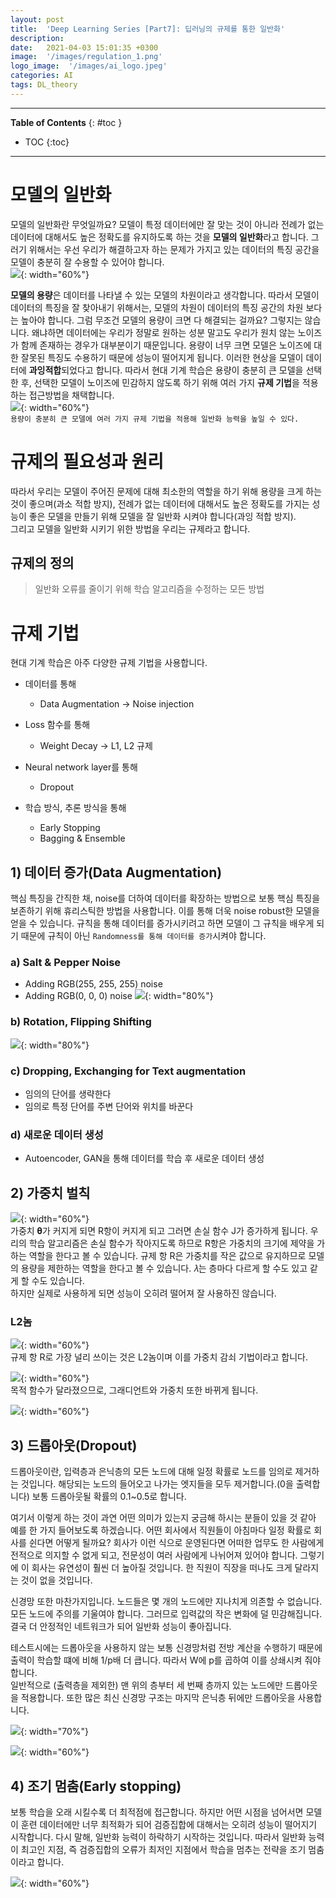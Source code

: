 ```yaml
---
layout: post
title:  'Deep Learning Series [Part7]: 딥러닝의 규제를 통한 일반화'
description: 
date:   2021-04-03 15:01:35 +0300
image:  '/images/regulation_1.png'
logo_image:  '/images/ai_logo.jpeg'
categories: AI
tags: DL_theory
---
```

---

**Table of Contents**
{: #toc }
*  TOC
{:toc}

---

# 모델의 일반화  
모델의 일반화란 무엇일까요? 모델이 특정 데이터에만 잘 맞는 것이 아니라 전례가 없는 데이터에 대해서도 높은 정확도를 유지하도록 하는 것을 **모델의 일반화**라고 합니다. 그러기 위해서는 우선  우리가 해결하고자 하는 문제가 가지고 있는 데이터의 특징 공간을 모델이 충분히 잘 수용할 수 있어야 합니다.  
![](/images/regulation_0.png){: width="60%"}  

**모델의 용량**은 데이터를 나타낼 수 있는 모델의 차원이라고 생각합니다. 따라서 모델이 데이터의 특징을 잘 찾아내기 위해서는, 모델의 차원이 데이터의 특징 공간의 차원 보다는 높아야 합니다. 그럼 무조건 모델의 용량이 크면 다 해결되는 걸까요? 그렇지는 않습니다. 왜냐하면 데이터에는 우리가 정말로 원하는 성분 말고도 우리가 원치 않는 노이즈가 함께 존재하는 경우가 대부분이기 때문입니다. 용량이 너무 크면 모델은 노이즈에 대한 잘못된 특징도 수용하기 때문에 성능이 떨어지게 됩니다. 이러한 현상을 모델이 데이터에 **과잉적합**되었다고 합니다. 따라서 현대 기계 학습은 용량이 충분히 큰 모델을 선택한 후, 선택한 모델이 노이즈에 민감하지 않도록 하기 위해 여러 가지 **규제 기법**을 적용하는 접근방법을 채택합니다.  
![](/images/regulation_1.png){: width="60%"}  
`용량이 충분히 큰 모델에 여러 가지 규제 기법을 적용해 일반화 능력을 높일 수 있다.`  

# 규제의 필요성과 원리  
따라서 우리는 모델이 주어진 문제에 대해 최소한의 역할을 하기 위해 용량을 크게 하는 것이 좋으며(과소 적합 방지), 전례가 없는 데이터에 대해서도 높은 정확도를 가지는 성능이 좋은 모델을 만들기 위해 모델을 잘 일반화 시켜야 합니다(과잉 적합 방지).  
그리고 모델을 일반화 시키기 위한 방법을 우리는 규제라고 합니다.   

## 규제의 정의  
> 일반화 오류를 줄이기 위해 학습 알고리즘을 수정하는 모든 방법  


# 규제 기법  
현대 기계 학습은 아주 다양한 규제 기법을 사용합니다.  

- 데이터를 통해
  - Data Augmentation -> Noise injection

- Loss 함수를 통해
  - Weight Decay -> L1, L2 규제

- Neural network layer를 통해
  - Dropout

- 학습 방식, 추론 방식을 통해
  - Early Stopping
  - Bagging & Ensemble

## 1) 데이터 증가(Data Augmentation)  
핵심 특징을 간직한 채, noise를 더하여 데이터를 확장하는 방법으로 보통 핵심 특징을 보존하기 위해 휴리스틱한 방법을 사용합니다.
이를 통해 더욱 noise robust한 모델을 얻을 수 있습니다. 규칙을 통해 데이터를 증가시키려고 하면 모델이 그 규칙을 배우게 되기 때문에
규칙이 아닌 `Randomness를 통해 데이터를 증가`시켜야 합니다.  

### a) Salt & Pepper Noise
  - Adding RGB(255, 255, 255) noise
  - Adding RGB(0, 0, 0) noise
![](/images/data_augmentation.png){: width="80%"}  

### b) Rotation, Flipping Shifting  

![](/images/data_augmentation_2.png){: width="80%"} 

### c) Dropping, Exchanging for Text augmentation

- 임의의 단어를 생략한다
- 임의로 특정 단어를 주변 단어와 위치를 바꾼다

### d) 새로운 데이터 생성
- Autoencoder, GAN을 통해 데이터를 학습 후 새로운 데이터 생성 

## 2) 가중치 벌칙  
![](/images/regulation_2.png){: width="60%"}  
가중치 𝛉가 커지게 되면 R항이 커지게 되고 그러면 손실 함수 J가 증가하게 됩니다. 우리의 학습 알고리즘은 손실 함수가 작아지도록 하므로 R항은 가중치의 크기에 제약을 가하는 역할을 한다고 볼 수 있습니다. 규제 항 R은 가중치를 작은 값으로 유지하므로 모델의 용량을 제한하는 역할을 한다고 볼 수 있습니다. 𝜆는 층마다 다르게 할 수도 있고 같게 할 수도 있습니다.  
하지만 실제로 사용하게 되면 성능이 오히려 떨어져 잘 사용하진 않습니다.  


### L2놈  
![](/images/regulation_3.png){: width="60%"}  
규제 항 R로 가장 널리 쓰이는 것은 L2놈이며 이를 가중치 감쇠 기법이라고 합니다.  

![](/images/regulation_4.png){: width="60%"}  
목적 함수가 달라졌으므로, 그래디언트와 가중치 또한 바뀌게 됩니다.  

![](/images/regulation_5.png){: width="60%"}  



## 3) 드롭아웃(Dropout)  

드롭아웃이란, 입력층과 은닉층의 모든 노드에 대해 일정 확률로 노드를 임의로 제거하는 것입니다. 해당되는 노드의 들어오고 나가는 엣지들을 모두 제거합니다.(0을 출력합니다) 보통 드롭아웃될 확률의 0.1~0.5로 합니다.  

여기서 이렇게 하는 것이 과연 어떤 의미가 있는지 궁금해 하시는 분들이 있을 것 같아 예를 한 가지 들어보도록 하겠습니다. 어떤 회사에서 직원들이 아침마다 일정 확률로 회사를 쉰다면 어떻게 될까요? 회사가 이런 식으로 운영된다면 어떠한 업무도 한 사람에게 전적으로 의지할 수 없게 되고, 전문성이 여러 사람에게 나뉘어져 있어야 합니다. 그렇기에 이 회사는 유연성이 훨씬 더 높아질 것입니다. 한 직원이 직장을 떠나도 크게 달라지는 것이 없을 것입니다.  

신경망 또한 마찬가지입니다. 노드들은 몇 개의 노드에만 지나치게 의존할 수 없습니다. 모든 노드에 주의를 기울여야 합니다. 그러므로 입력값의 작은 변화에 덜 민감해집니다. 결국 더 안정적인 네트워크가 되어 일반화 성능이 좋아집니다.  

테스트시에는 드롭아웃을 사용하지 않는 보통 신경망처럼 전방 계산을 수행하기 때문에 출력이 학습할 떄에 비해 1/p배 더 큽니다. 따라서 W에 p를 곱하여 이를 상쇄시켜 줘야합니다.  
일반적으로 (출력층을 제외한) 맨 위의 층부터 세 번째 층까지 있는 노드에만 드롭아웃을 적용합니다. 또한 많은 최신 신경망 구조는 마지막 은닉층 뒤에만 드롭아웃을 사용합니다.  

![](/images/dropout_1.png){: width="70%"}  

![](/images/dropout.png){: width="60%"}  


## 4) 조기 멈춤(Early stopping)  
보통 학습을 오래 시킬수록 더 최적점에 접근합니다. 하지만 어떤 시점을 넘어서면 모델이 훈련 데이터에만 너무 최적화가 되어 검증집합에 대해서는 오히려 성능이 떨어지기 시작합니다. 다시 말해, 일반화 능력이 하락하기 시작하는 것입니다. 따라서 일반화 능력이 최고인 지점, 즉 검증집합의 오류가 최저인 지점에서 학습을 멈추는 전략을 조기 멈춤이라고 합니다.  

![](/images/regulation_6.png){: width="60%"}  